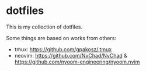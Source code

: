 # dotfiles

This is my collection of dotfiles.

Some things are based on works from others:
* tmux: https://github.com/gpakosz/.tmux
* neovim: https://github.com/NvChad/NvChad & https://github.com/nyoom-engineering/nyoom.nvim
